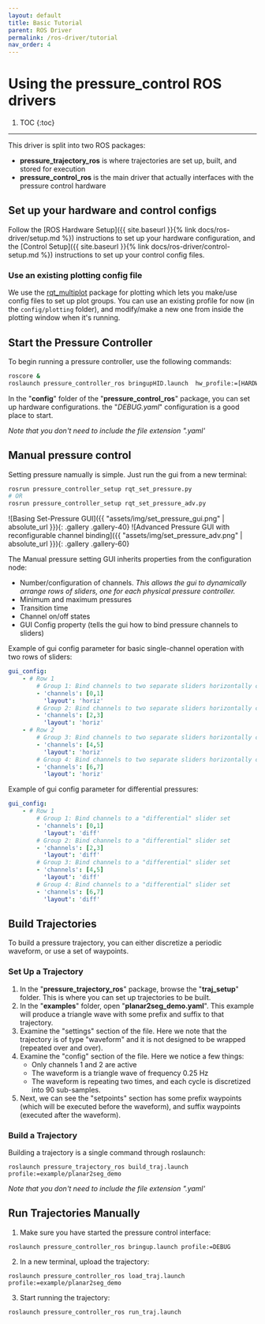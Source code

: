 ```yaml
---
layout: default
title: Basic Tutorial
parent: ROS Driver
permalink: /ros-driver/tutorial
nav_order: 4
---
```


# Using the pressure_control ROS drivers


1. TOC
{:toc}

---

This driver is split into two ROS packages:
- **pressure_trajectory_ros** is where trajectories are set up, built, and stored for execution
- **pressure_control_ros** is the main driver that actually interfaces with the pressure control hardware


## Set up your hardware and control configs
Follow the [ROS Hardware Setup]({{ site.baseurl }}{% link docs/ros-driver/setup.md %}) instructions to set up your hardware configuration, and the [Control Setup]({{ site.baseurl }}{% link docs/ros-driver/control-setup.md %}) instructions to set up your control config files. 


### Use an existing plotting config file
We use the [rqt_multiplot](http://wiki.ros.org/rqt_multiplot) package for plotting which lets you make/use config files to set up plot groups. You can use an existing profile for now (in the `config/plotting` folder), and modify/make a new one from inside the plotting window when it's running.


## Start the Pressure Controller
To begin running a pressure controller, use the following commands:

```bash
roscore &
roslaunch pressure_controller_ros bringupHID.launch  hw_profile:=[HARDWARE CONFIG]  profile:=[CONTROL_CONFIG]
```

In the "**config**" folder of the "**pressure_control_ros**" package, you can set up hardware configurations. the "*DEBUG.yaml*" configuration is a good place to start.

*Note that you don't need to include the file extension ".yaml'*



## Manual pressure control
Setting pressure namually is simple. Just run the gui from a new terminal:

```bash
rosrun pressure_controller_setup rqt_set_pressure.py
# OR
rosrun pressure_controller_setup rqt_set_pressure_adv.py
```

![Basing Set-Pressure GUI]({{ "assets/img/set_pressure_gui.png" | absolute_url }}){: .gallery .gallery-40}
![Advanced Pressure GUI with reconfigurable channel binding]({{ "assets/img/set_pressure_adv.png" | absolute_url }}){: .gallery .gallery-60}

The Manual pressure setting GUI inherits properties from the configuration node:
- Number/configuration of channels. _This allows the gui to dynamically arrange rows of sliders, one for each physical pressure controller._
- Minimum and maximum pressures
- Transition time
- Channel on/off states
- GUI Config property (tells the gui how to bind pressure channels to sliders)

Example of gui config parameter for basic single-channel operation with two rows of sliders:
```yaml
gui_config:
    - # Row 1
        # Group 1: Bind channels to two separate sliders horizontally configured
        - 'channels': [0,1]
          'layout': 'horiz'
        # Group 2: Bind channels to two separate sliders horizontally configured
        - 'channels': [2,3]
          'layout': 'horiz'
    - # Row 2
        # Group 3: Bind channels to two separate sliders horizontally configured
        - 'channels': [4,5]
          'layout': 'horiz'
        # Group 4: Bind channels to two separate sliders horizontally configured
        - 'channels': [6,7]
          'layout': 'horiz'
```

Example of gui config parameter for differential pressures:
```yaml
gui_config:
    - # Row 1
        # Group 1: Bind channels to a "differential" slider set
        - 'channels': [0,1]
          'layout': 'diff'
        # Group 2: Bind channels to a "differential" slider set
        - 'channels': [2,3]
          'layout': 'diff'
        # Group 3: Bind channels to a "differential" slider set
        - 'channels': [4,5]
          'layout': 'diff'
        # Group 4: Bind channels to a "differential" slider set
        - 'channels': [6,7]
          'layout': 'diff'
```


## Build Trajectories
To build a pressure trajectory, you can either discretize a periodic waveform, or use a set of waypoints.

### Set Up a Trajectory
1. In the "**pressure_trajectory_ros**" package, browse the "**traj_setup**" folder. This is where you can set up trajectories to be built.
2. In the "**examples**" folder, open "**planar2seg_demo.yaml**". This example will produce a triangle wave with some prefix and suffix to that trajectory.
3. Examine the "settings" section of the file. Here we note that the trajectory is of type "waveform" and it is not designed to be wrapped (repeated over and over).
4. Examine the "config" section of the file. Here we notice a few things:
	- Only channels 1 and 2 are active
	- The waveform is a triangle wave of frequency 0.25 Hz
	- The waveform is repeating two times, and each cycle is discretized into 90 sub-samples.
5. Next, we can see the "setpoints" section has some prefix waypoints (which will be executed before the waveform), and suffix waypoints (executed after the waveform).

### Build a Trajectory
Building a trajectory is a single command through roslaunch:

`roslaunch pressure_trajectory_ros build_traj.launch profile:=example/planar2seg_demo`

*Note that you don't need to include the file extension ".yaml'*


## Run Trajectories Manually
1. Make sure you have started the pressure control interface: 

`roslaunch pressure_controller_ros bringup.launch profile:=DEBUG`

2. In a new terminal, upload the trajectory:

`roslaunch pressure_controller_ros load_traj.launch profile:=example/planar2seg_demo`

3. Start running the trajectory:

`roslaunch pressure_controller_ros run_traj.launch`
